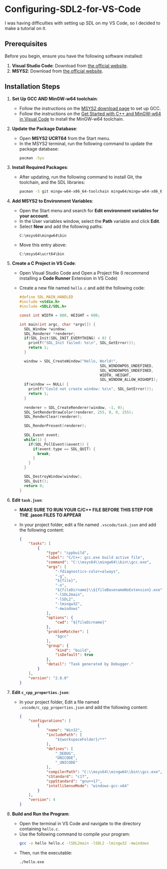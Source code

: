 # Configuring-SDL2-for-VS-Code

I was having difficulties with setting up SDL on my VS Code, so I decided to make a tutorial on it.

## Prerequisites

Before you begin, ensure you have the following software installed:

1. **Visual Studio Code**: Download from [the official website](https://code.visualstudio.com/).
2. **MSYS2**: Download from [the official website](https://www.msys2.org/).

## Installation Steps

1. **Set Up GCC AND MinGW-w64 toolchain**:
   - Follow the instructions on the [MSYS2 download page](https://www.msys2.org/) to set up GCC.
   - Follow the instructions on the [Get Started with C++ and MinGW-w64 in Visual Code](https://code.visualstudio.com/docs/cpp/config-mingw/) to install the MinGW-w64 toolchain.

2. **Update the Package Database**:
   - Open **MSYS2 UCRT64** from the Start menu.
   - In the MSYS2 terminal, run the following command to update the package database:
     ```bash
     pacman -Syu
     ```

3. **Install Required Packages**:
   - After updating, run the following command to install Git, the toolchain, and the SDL libraries:
     ```bash
     pacman -S git mingw-w64-x86_64-toolchain mingw64/mingw-w64-x86_64-SDL2 mingw64/mingw-w64-x86_64-SDL2_mixer mingw64/mingw-w64-x86_64-SDL2_image mingw64/mingw-w64-x86_64-SDL2_ttf mingw64/mingw-w64-x86_64-SDL2_net mingw64/mingw-w64-x86_64-cmake make
     ```

4. **Add MSYS2 to Environment Variables**:
   - Open the Start menu and search for **Edit environment variables for your account**.
   - In the User variables window, select the **Path** variable and click **Edit**.
   - Select **New** and add the following paths:
     ```
     C:\msys64\mingw64\bin
     ```
   - Move this entry above:
     ```
     C:\msys64\ucrt64\bin
     ```

5. **Create a C Project in VS Code**:
   - Open Visual Studio Code and Open a Project file (I recommend installing a **Code Runner** Extension in VS Code)
   - Create a new file named `hello.c` and add the following code:

     ```c
     #define SDL_MAIN_HANDLED
     #include <stdio.h>
     #include <SDL2/SDL.h>

     const int WIDTH = 800, HEIGHT = 600;

     int main(int argc, char *argv[]) {
       SDL_Window *window;
       SDL_Renderer *renderer;
       if(SDL_Init(SDL_INIT_EVERYTHING) < 0) {
         printf("SDL_Init failed: %s\n", SDL_GetError());
         return 1;
       }

       window = SDL_CreateWindow("Hello, World!",
                                         SDL_WINDOWPOS_UNDEFINED,
                                         SDL_WINDOWPOS_UNDEFINED,
                                         WIDTH, HEIGHT,
                                         SDL_WINDOW_ALLOW_HIGHDPI);
       if(window == NULL) {
         printf("Could not create window: %s\n", SDL_GetError());
         return 1;
       }
       
       renderer = SDL_CreateRenderer(window, -1, 0);
       SDL_SetRenderDrawColor(renderer, 255, 0, 0, 255);
       SDL_RenderClear(renderer);

       SDL_RenderPresent(renderer);
       
       SDL_Event event;
       while(1) {
         if(SDL_PollEvent(&event)) {
           if(event.type == SDL_QUIT) {
             break;
           }
         }
       }

       SDL_DestroyWindow(window);
       SDL_Quit();
       return 0;
     }
     ```

6. **Edit `task.json`**:
   - **MAKE SURE TO RUN YOUR C/C++ FILE BEFORE THIS STEP FOR THE .jason FILES TO APPEAR**
   - In your project folder, edit a file named `.vscode/task.json` and add the following content:

     ```json
     {
         "tasks": [
             {
                 "type": "cppbuild",
                 "label": "C/C++: gcc.exe build active file",
                 "command": "C:\\msys64\\mingw64\\bin\\gcc.exe",
                 "args": [
                     "-fdiagnostics-color=always",
                     "-g",
                     "${file}",
                     "-o",
                     "${fileDirname}\\${fileBasenameNoExtension}.exe",
                     "-lSDL2main",
                     "-lSDL2",
                     "-lmingw32",
                     "-mwindows"
                 ],
                 "options": {
                     "cwd": "${fileDirname}"
                 },
                 "problemMatcher": [
                     "$gcc"
                 ],
                 "group": {
                     "kind": "build",
                     "isDefault": true
                 },
                 "detail": "Task generated by Debugger."
             }
         ],
         "version": "2.0.0"
     }
     ```

7. **Edit `c_cpp_properties.json`**:
   - In your project folder, Edit a file named `.vscode/c_cpp_properties.json` and add the following content:

     ```json
     {
         "configurations": [
             {
                 "name": "Win32",
                 "includePath": [
                     "${workspaceFolder}/**"
                 ],
                 "defines": [
                     "_DEBUG",
                     "UNICODE",
                     "_UNICODE"
                 ],
                 "compilerPath": "C:\\msys64\\mingw64\\bin\\gcc.exe",
                 "cStandard": "c17",
                 "cppStandard": "gnu++17",
                 "intelliSenseMode": "windows-gcc-x64"
             }
         ],
         "version": 4
     }
     ```

8. **Build and Run the Program**:
   - Open the terminal in VS Code and navigate to the directory containing `hello.c`.
   - Use the following command to compile your program:
     ```bash
     gcc -o hello hello.c -lSDL2main -lSDL2 -lmingw32 -mwindows
     ```
   - Then, run the executable:
     ```bash
     ./hello.exe
     ```

